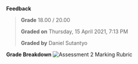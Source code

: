**Feedback**

>**Grade** 18.00 / 20.00
>
>**Graded on** Thursday, 15 April 2021, 7:13 PM
>
>**Graded by** Daniel Sutantyo

**Grade Breakdown**
![Assessment 2 Marking Rubric](https://github.com/AvaMGardiner/COMP1010-Fundamentals-of-Computer-Science/assets/168320367/7788a81c-57fa-4998-ba43-3941a0c00c6d)
